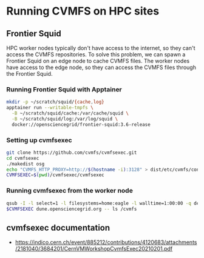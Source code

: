 # Running CVMFS on HPC sites

## Frontier Squid
HPC worker nodes typically don't have access to the internet, so they can't access the CVMFS repositories. To solve this problem, we can spawn a Frontier Squid on an edge node to cache CVMFS files. The worker nodes have access to the edge node, so they can access the CVMFS files through the Frontier Squid.

### Running Frontier Squid with Apptainer
```sh
mkdir -p ~/scratch/squid/{cache,log}
apptainer run --writable-tmpfs \
  -B ~/scratch/squid/cache:/var/cache/squid \
  -B ~/scratch/squid/log:/var/log/squid \
  docker://opensciencegrid/frontier-squid:3.6-release
```

### Setting up cvmfsexec
```sh
git clone https://github.com/cvmfs/cvmfsexec.git
cd cvmfsexec
./makedist osg
echo "CVMFS_HTTP_PROXY=http://$(hostname -i):3128" > dist/etc/cvmfs/config.d/polaris.conf
CVMFSEXEC=$(pwd)/cvmfsexec/cvmfsexec
```

### Running cvmfsexec from the worker node
```sh
qsub -I -l select=1 -l filesystems=home:eagle -l walltime=1:00:00 -q debug -A hep-cce -v CVMFSEXEC=$CVMFSEXEC
$CVMFSEXEC dune.opensciencegrid.org -- ls /cvmfs
```

## cvmfsexec documentation
- https://indico.cern.ch/event/885212/contributions/4120683/attachments/2181040/3684201/CernVMWorkshopCvmfsExec20210201.pdf